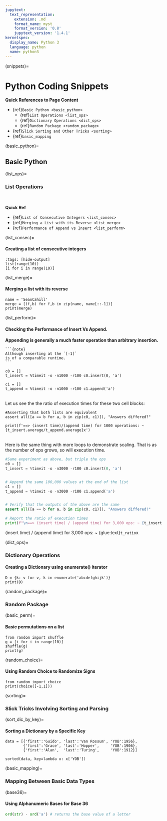 ```yaml
---
jupytext:
  text_representation:
    extension: .md
    format_name: myst
    format_version: '0.8'
    jupytext_version: '1.4.1'
kernelspec:
  display_name: Python 3
  language: python
  name: python3
---
```


(snippets)=
# Python Coding Snippets

**Quick References to Page Content**

- {ref}`Basic Python <basic_python>`
  -  {ref}`List Operations <list_ops>`
  -  {ref}`Dictionary Operations <dict_ops>`
  -  {ref}`Random Package <random_package>`
- {ref}`Slick Sorting and Other Tricks <sorting>`
- {ref}`basic_mapping`

(basic_python)=
## Basic Python

(list_ops)= 
### List Operations

<br />

**Quick Ref**
- {ref}`List of Consecutive Integers <list_consec>`
- {ref}`Merging a List with its Reverse <list_merge>`
- {ref}`Performance of Append vs Insert <list_perform>`

(list_consec)=
#### Creating a list of consecutive integers

```{code-cell} ipython
:tags: [hide-output]
list(range(10))
[i for i in range(10)]
```

(list_merge)=
#### Merging a list with its reverse

```{code-cell} ipython
name = 'SeanCahill'
merge = [(f,b) for f,b in zip(name, name[::-1])]
print(merge)
```

(list_perform)=
#### Checking the Performance of Insert Vs Append. 

**Appending is generally a much faster operation than arbitrary insertion.** 

````{margin}
```{note}
Although inserting at the `[-1]`
is of a comparable runtime.
```
````

```{code-cell} ipython
c0 = []
t_insert = %timeit -o -n1000 -r100 c0.insert(0, 'a')
```
```{code-cell} ipython
c1 = []
t_append = %timeit -o -n1000 -r100 c1.append('a')
```
<br />
Let us see the the ratio of execution times for these two cell blocks:  

<br />

```{code-cell} ipython
#Asserting that both lists are equivalent
assert all([a == b for a, b in zip(c0, c1)]), "Answers differed?"

print(f'==> (insert time)/(append time) for 1000 operations: ~{t_insert.average/t_append.average}x')
```
<br />
Here is the same thing with more loops to demonstrate scaling. That is
as the number of ops grows, so will execution time.

<br />

```python
#Same experiment as above, but triple the ops
c0 = []
t_insert = %timeit -o -n3000 -r100 c0.insert(0, 'a')
```

```{glue:} t_insert
```

```python
# Append the same 100,000 values at the end of the list
c1 = []
t_append = %timeit -o -n3000 -r100 c1.append('a')
```

```{glue:} t_append
```

```python
# Verify that the outputs of the above are the same
assert all([a == b for a, b in zip(c0, c1)]), "Answers differed?"

# Report the ratio of execution times
print(f"\n==> (insert time) / (append time) for 3,000 ops: ~ {t_insert.average/t_append.average}x")
```

(insert time) / (append time) for 3,000 ops: ~ {glue:text}`t_ratio`x

(dict_ops)=
### Dictionary Operations

#### Creating a Dictionary using enumerate() iterator

```{code-cell} ipython
D = {k: v for v, k in enumerate('abcdefghijk')}
print(D)
```





(random_package)=
### Random Package

(basic_perm)=
#### Basic permutations on a list

```{code-cell} ipython
from random import shuffle
g = [i for i in range(10)]
shuffle(g)
print(g)
```

(random_choice)=
#### Using Random Choice to Randomize Signs

```{code-cell} ipython
from random import choice
print(choice([-1,1]))
```

(sorting)=
### Slick Tricks Involving Sorting and Parsing

(sort_dic_by_key)=
#### Sorting a Dictionary by a Specific Key

```{code-cell} ipython
data = [{'first':'Guido', 'last':'Van Rossum', 'YOB':1956},
        {'first':'Grace', 'last':'Hopper',     'YOB':1906},
        {'first':'Alan',  'last':'Turing',     'YOB':1912}]

sorted(data, key=lambda x: x['YOB'])
```

(basic_mapping)=
### Mapping Between Basic Data Types

(base36)=
#### Using Alphanumeric Bases for Base 36

```python
ord(str) - ord('a') # returns the base value of a letter
```


